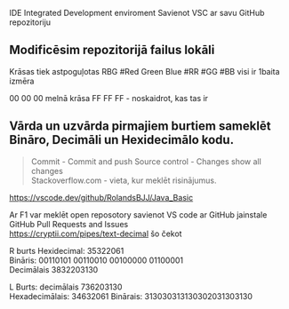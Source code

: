 IDE Integrated Development enviroment
Savienot VSC ar savu GitHub repozitoriju  
  ## Modificēsim repozitorijā failus lokāli
Krāsas tiek astpoguļotas RBG #Red Green Blue
#RR #GG #BB visi ir 1baita izmēra

00 00 00 melnā krāsa
FF FF FF - noskaidrot, kas tas ir
## Vārda un uzvārda pirmajiem burtiem sameklēt Bināro, Decimāli un Hexidecimālo kodu. 
> Commit - Commit and push 
> Source control - Changes show all changes  
Stackoverflow.com - vieta, kur meklēt risinājumus. 

https://vscode.dev/github/RolandsBJJ/Java_Basic  

Ar F1 var meklēt open reposotory 
savienot VS code ar GitHub jainstale GitHub Pull Requests and Issues  
https://cryptii.com/pipes/text-decimal  šo čekot

R burts Hexidecimal: 35322061  
       Bināris: 00110101 00110010 00100000 01100001   
    Decimālais 3832203130  

L Burts: decimālais  736203130  
        Hexadecimālais: 34632061
        Binārais: 313030313130302031303130


